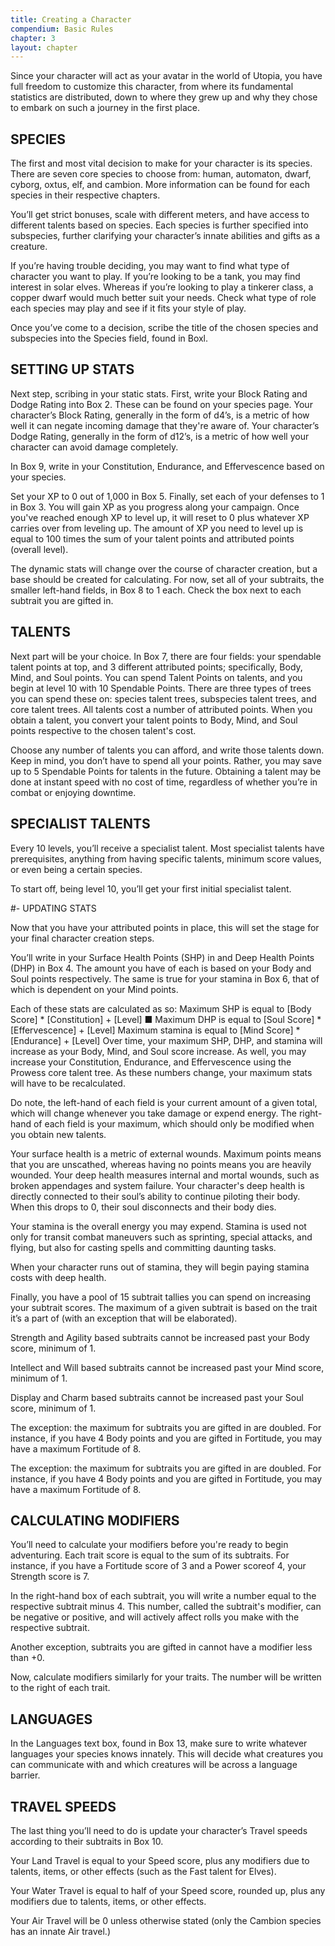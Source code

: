 ```yaml
---
title: Creating a Character
compendium: Basic Rules
chapter: 3
layout: chapter
---
```

Since your character will act as your avatar in the world of Utopia, you have full freedom to customize this character, from where its fundamental statistics are distributed, down to where they grew up and why they chose to embark on such a journey in the first place.

## SPECIES

The first and most vital decision to make for your character is its species. There are seven core species to choose from: human, automaton, dwarf, cyborg, oxtus, elf, and cambion. More information can be found for each species in their respective chapters.

You’ll get strict bonuses, scale with different meters, and have access to different talents based on species. Each species is further specified into subspecies, further clarifying your character’s innate abilities and gifts as a creature.

If you’re having trouble deciding, you may want to find what type of character you want to play. If you’re looking to be a tank, you may find interest in solar elves. Whereas if you’re looking to play a tinkerer class, a copper dwarf would much better suit your needs. Check what type of role each species may play and see if it fits your style of play.

Once you’ve come to a decision, scribe the title of the chosen species and subspecies into the Species field, found in Boxl.

## SETTING UP STATS

Next step, scribing in your static stats. First, write your Block Rating and Dodge Rating into Box 2. These can be found on your species page. Your character’s Block Rating, generally in the form of d4’s, is a metric of how well it can negate incoming damage that they're aware of. Your character’s Dodge Rating, generally in the form of d12’s, is a metric of how well your character can avoid damage completely.

In Box 9, write in your Constitution, Endurance, and Effervescence based on your species.

Set your XP to 0 out of 1,000 in Box 5. Finally, set each of your defenses to 1 in Box 3. You will gain XP as you progress along your campaign. Once you've reached enough XP to level up, it will reset to 0 plus whatever XP carries over from leveling up. The amount of XP you need to level up is equal to 100 times the sum of your talent points and attributed points (overall level).

The dynamic stats will change over the course of character creation, but a base should be created for calculating. For now, set all of your subtraits, the smaller left-hand fields, in Box 8 to 1 each. Check the box next to each subtrait you are gifted in.

## TALENTS

Next part will be your choice. In Box 7, there are four fields: your spendable talent points at top, and 3 different attributed points; specifically, Body, Mind, and Soul points. You can spend Talent Points on talents, and you begin at level 10 with 10 Spendable Points. There are three types of trees you can spend these on: species talent trees, subspecies talent trees, and core talent trees. All talents cost a number of attributed points. When you obtain a talent, you convert your talent points to Body, Mind, and Soul points respective to the chosen talent's cost.

Choose any number of talents you can afford, and write those talents down. Keep in mind, you don’t have to spend all your points. Rather, you may save up to 5 Spendable Points for talents in the future. Obtaining a talent may be done at instant speed with no cost of time, regardless of whether you’re in combat or enjoying downtime.

## SPECIALIST TALENTS

Every 10 levels, you’ll receive a specialist talent. Most specialist talents have prerequisites, anything from having specific talents, minimum score values, or even being a certain species.

To start off, being level 10, you’ll get your first initial specialist talent.

#- UPDATING STATS

Now that you have your attributed points in place, this will set the stage for your final character creation steps.

You’ll write in your Surface Health Points (SHP) in and Deep Health Points (DHP) in Box 4. The amount you have of each is based on your Body and Soul points respectively. The same is true for your stamina in Box 6, that of which is dependent on your Mind points.

Each of these stats are calculated as so: Maximum SHP is equal to [Body Score] \* [Constitution] + [Level] ■ Maximum DHP is equal to [Soul Score] \* [Effervescence] + [Level] Maximum stamina is equal to [Mind Score] \* [Endurance] + [Level]
Over time, your maximum SHP, DHP, and stamina will increase as your Body, Mind, and Soul score increase. As well, you may increase your Constitution, Endurance, and Effervescence using the Prowess core talent tree. As these numbers change, your maximum stats will have to be recalculated.

Do note, the left-hand of each field is your current amount of a given total, which will change whenever you take damage or expend energy. The right-hand of each field is your maximum, which should only be modified when you obtain new talents.

Your surface health is a metric of external wounds. Maximum points means that you are unscathed, whereas having no points means you are heavily wounded. Your deep health measures internal and mortal wounds, such as broken appendages and system failure. Your character's deep health is directly connected to their soul’s ability to continue piloting their body. When this drops to 0, their soul disconnects and their body dies.

Your stamina is the overall energy you may expend. Stamina is used not only for transit combat maneuvers such as sprinting, special attacks, and flying, but also for casting spells and committing daunting tasks.

When your character runs out of stamina, they will begin paying stamina costs with deep health.

Finally, you have a pool of 15 subtrait tallies you can spend on increasing your subtrait scores. The maximum of a given subtrait is based on the trait it’s a part of (with an exception that will be elaborated).

Strength and Agility based subtraits cannot be increased past your Body score, minimum of 1.

Intellect and Will based subtraits cannot be increased past your Mind score, minimum of 1.

Display and Charm based subtraits cannot be increased past your Soul score, minimum of 1.

The exception: the maximum for subtraits you are gifted in are doubled. For instance, if you have 4 Body points and you are gifted in Fortitude, you may have a maximum Fortitude of 8.

The exception: the maximum for subtraits you are gifted in are doubled. For instance, if you have 4 Body points and you are gifted in Fortitude, you may have a maximum Fortitude of 8.

## CALCULATING MODIFIERS

You’ll need to calculate your modifiers before you're ready to begin adventuring. Each trait score is equal to the sum of its subtraits. For instance, if you have a Fortitude score of 3 and a Power scoreof 4, your Strength score is 7.

In the right-hand box of each subtrait, you will write a number equal to the respective subtrait minus 4. This number, called the subtrait's modifier, can be negative or positive, and will actively affect rolls you make with the respective subtrait.

Another exception, subtraits you are gifted in cannot have a modifier less than +0.

Now, calculate modifiers similarly for your traits. The number will be written to the right of each trait.

## LANGUAGES

In the Languages text box, found in Box 13, make sure to write whatever languages your species knows innately. This will decide what creatures you can communicate with and which creatures will be across a language barrier.

## TRAVEL SPEEDS

The last thing you’ll need to do is update your character’s Travel speeds according to their subtraits in Box 10.

Your Land Travel is equal to your Speed score, plus any modifiers due to talents, items, or other effects (such as the Fast talent for Elves).

Your Water Travel is equal to half of your Speed score, rounded up, plus any modifiers due to talents, items, or other effects.

Your Air Travel will be 0 unless otherwise stated (only the Cambion species has an innate Air travel.)

